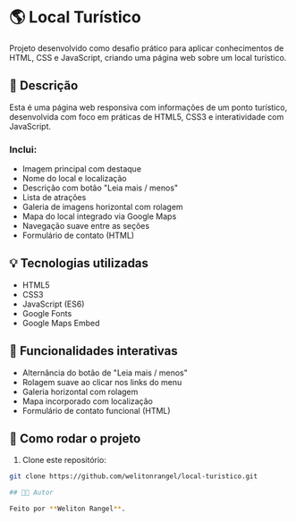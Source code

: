 # 🌎 Local Turístico

Projeto desenvolvido como desafio prático para aplicar conhecimentos de HTML, CSS e JavaScript, criando uma página web sobre um local turístico.

## 🧾 Descrição

Esta é uma página web responsiva com informações de um ponto turístico, desenvolvida com foco em práticas de HTML5, CSS3 e interatividade com JavaScript.

### Inclui:

- Imagem principal com destaque
- Nome do local e localização
- Descrição com botão "Leia mais / menos"
- Lista de atrações
- Galeria de imagens horizontal com rolagem
- Mapa do local integrado via Google Maps
- Navegação suave entre as seções
- Formulário de contato (HTML)

## 💡 Tecnologias utilizadas

- HTML5
- CSS3
- JavaScript (ES6)
- Google Fonts
- Google Maps Embed

## 🧭 Funcionalidades interativas

- Alternância do botão de "Leia mais / menos"
- Rolagem suave ao clicar nos links do menu
- Galeria horizontal com rolagem
- Mapa incorporado com localização
- Formulário de contato funcional (HTML)

## 📁 Como rodar o projeto

1. Clone este repositório:
```bash
git clone https://github.com/welitonrangel/local-turistico.git

## 👨‍💻 Autor

Feito por **Weliton Rangel**.
